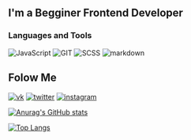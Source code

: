 ## I'm a Begginer Frontend Developer

### Languages and Tools
![JavaScript](https://img.shields.io/badge/-JavaScript-0084a5?style=for-the-badge&logo=javascript)
![GIT](https://img.shields.io/badge/-GIT-0084a5?style=for-the-badge&logo=git)
![SCSS](https://img.shields.io/badge/-SCSS-0084a5?style=for-the-badge&logo=sass)
![markdown](https://img.shields.io/badge/-markdown-0084a5?style=for-the-badge&logo=markdown)

## Folow Me
[![vk](https://img.shields.io/badge/-vk-0084a5?style=for-the-badge&logo=vk)](https://vk.com/gasada_pro)
[![twitter](https://img.shields.io/badge/-twitter-0084a5?style=for-the-badge&logo=twitter)](https://twitter.com/gasada81550370)
[![instagram](https://img.shields.io/badge/-instagram-0084a5?style=for-the-badge&logo=instagram)](https://www.instagram.com/gasada.original/)

[![Anurag's GitHub stats](https://github-readme-stats.vercel.app/api?username=gasada-dev&show_icons=true)](https://github.com/anuraghazra/github-readme-stats)

[![Top Langs](https://github-readme-stats.vercel.app/api/top-langs/?username=gasada-dev&layout=compact)](https://github.com/anuraghazra/github-readme-stats)

